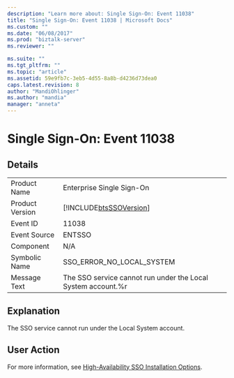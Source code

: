 ```yaml
---
description: "Learn more about: Single Sign-On: Event 11038"
title: "Single Sign-On: Event 11038 | Microsoft Docs"
ms.custom: ""
ms.date: "06/08/2017"
ms.prod: "biztalk-server"
ms.reviewer: ""

ms.suite: ""
ms.tgt_pltfrm: ""
ms.topic: "article"
ms.assetid: 59e9fb7c-3eb5-4d55-8a8b-d4236d73dea0
caps.latest.revision: 8
author: "MandiOhlinger"
ms.author: "mandia"
manager: "anneta"
---
```

# Single Sign-On: Event 11038
## Details  
  
|                 |                                                              |
|-----------------|--------------------------------------------------------------|
|  Product Name   |                  Enterprise Single Sign-On                   |
| Product Version |  [!INCLUDE[btsSSOVersion](../includes/btsssoversion-md.md)]  |
|    Event ID     |                            11038                             |
|  Event Source   |                            ENTSSO                            |
|    Component    |                             N/A                              |
|  Symbolic Name  |                  SSO_ERROR_NO_LOCAL_SYSTEM                   |
|  Message Text   | The SSO service cannot run under the Local System account.%r |
  
## Explanation  
 The SSO service cannot run under the Local System account.  
  
## User Action  
 For more information, see [High-Availability SSO Installation Options](../core/high-availability-sso-installation-options.md).
